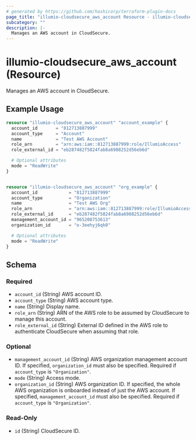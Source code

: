 ```yaml
---
# generated by https://github.com/hashicorp/terraform-plugin-docs
page_title: "illumio-cloudsecure_aws_account Resource - illumio-cloudsecure"
subcategory: ""
description: |-
  Manages an AWS account in CloudSecure.
---
```


# illumio-cloudsecure_aws_account (Resource)

Manages an AWS account in CloudSecure.

## Example Usage

```terraform
resource "illumio-cloudsecure_aws_account" "account_example" {
  account_id       = "812713887999"
  account_type     = "Account"
  name             = "Test AWS Account"
  role_arn         = "arn:aws:iam::812713887999:role/IllumioAccess"
  role_external_id = "eb287482f5824fab8a6988252d56eb6d"

  # Optional attributes
  mode = "ReadWrite"
}


resource "illumio-cloudsecure_aws_account" "org_example" {
  account_id            = "812713887999"
  account_type          = "Organization"
  name                  = "Test AWS Org"
  role_arn              = "arn:aws:iam::812713887999:role/IllumioAccess"
  role_external_id      = "eb287482f5824fab8a6988252d56eb6d"
  management_account_id = "965208753613"
  organization_id       = "o-3eehyj6qk0"

  # Optional attributes
  mode = "ReadWrite"
}
```

<!-- schema generated by tfplugindocs -->
## Schema

### Required

- `account_id` (String) AWS account ID.
- `account_type` (String) AWS account type.
- `name` (String) Display name.
- `role_arn` (String) ARN of the AWS role to be assumed by CloudSecure to manage this account.
- `role_external_id` (String) External ID defined in the AWS role to authenticate CloudSecure when assuming that role.

### Optional

- `management_account_id` (String) AWS organization management account ID. If specified, `organization_id` must also be specified. Required if `account_type` is `"Organization"`.
- `mode` (String) Access mode.
- `organization_id` (String) AWS organization ID. If specified, the whole AWS organization is onboarded instead of just the AWS account. If specified, `management_account_id` must also be specified. Required if `account_type` is `"Organization"`.

### Read-Only

- `id` (String) CloudSecure ID.
